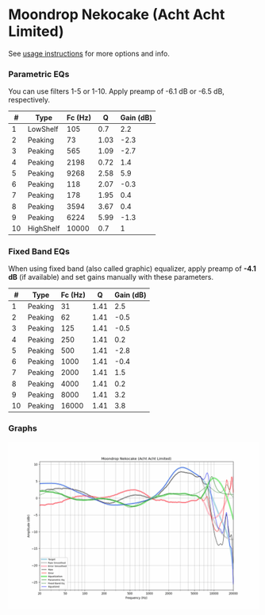 # Moondrop Nekocake (Acht Acht Limited)
See [usage instructions](https://github.com/jaakkopasanen/AutoEq#usage) for more options and info.

### Parametric EQs
You can use filters 1-5 or 1-10. Apply preamp of -6.1 dB or -6.5 dB, respectively.

|   # | Type      |   Fc (Hz) |    Q |   Gain (dB) |
|-----|-----------|-----------|------|-------------|
|   1 | LowShelf  |       105 | 0.7  |         2.2 |
|   2 | Peaking   |        73 | 1.03 |        -2.3 |
|   3 | Peaking   |       565 | 1.09 |        -2.7 |
|   4 | Peaking   |      2198 | 0.72 |         1.4 |
|   5 | Peaking   |      9268 | 2.58 |         5.9 |
|   6 | Peaking   |       118 | 2.07 |        -0.3 |
|   7 | Peaking   |       178 | 1.95 |         0.4 |
|   8 | Peaking   |      3594 | 3.67 |         0.4 |
|   9 | Peaking   |      6224 | 5.99 |        -1.3 |
|  10 | HighShelf |     10000 | 0.7  |         1   |

### Fixed Band EQs
When using fixed band (also called graphic) equalizer, apply preamp of **-4.1 dB** (if available) and set gains manually with these parameters.

|   # | Type    |   Fc (Hz) |    Q |   Gain (dB) |
|-----|---------|-----------|------|-------------|
|   1 | Peaking |        31 | 1.41 |         2.5 |
|   2 | Peaking |        62 | 1.41 |        -0.5 |
|   3 | Peaking |       125 | 1.41 |        -0.5 |
|   4 | Peaking |       250 | 1.41 |         0.2 |
|   5 | Peaking |       500 | 1.41 |        -2.8 |
|   6 | Peaking |      1000 | 1.41 |        -0.4 |
|   7 | Peaking |      2000 | 1.41 |         1.5 |
|   8 | Peaking |      4000 | 1.41 |         0.2 |
|   9 | Peaking |      8000 | 1.41 |         3.2 |
|  10 | Peaking |     16000 | 1.41 |         3.8 |

### Graphs
![](./Moondrop%20Nekocake%20(Acht%20Acht%20Limited).png)
